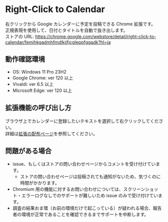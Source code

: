 # Right-Click to Calendar

右クリックから Google カレンダーに予定を投稿できる Chrome 拡張です。  
正規表現を使用して、日付とタイトルを自動で抜き出します。  
ストアの URL: <https://chrome.google.com/webstore/detail/right-click-to-calendar/femihkgadmhfmdlkjjfjcgleppfggadk?hl=ja>

## 動作確認環境

- OS: Windows 11 Pro 23H2
- Google Chrome: ver 120 以上
- Vivaldi: ver 6.5 以上
- Microsoft Edge: ver 120 以上

## 拡張機能の呼び出し方

ブラウザ上でカレンダーに登録したいテキストを選択して右クリックしてください。  
詳細は[拡張の配布ページ](https://chrome.google.com/webstore/detail/right-click-to-calendar/femihkgadmhfmdlkjjfjcgleppfggadk?hl=ja)を参照してください。

## 問題がある場合

- issue、もしくはストアの問い合わせページからコメントを受け付けています。
  - ストアの問い合わせページは投稿されても通知がないため、気づくのに時間がかかります。
- Chromium 用の機能に対するお問い合わせについては、スクリーンショット・エラーログなしでのサポートが難しいため issue のみで受け付けています。
- 調査の結果おま環（お前の環境だけで起こっている）が疑われる場合、報告者の環境が正常であることを確認できるまでサポートを中断します。

